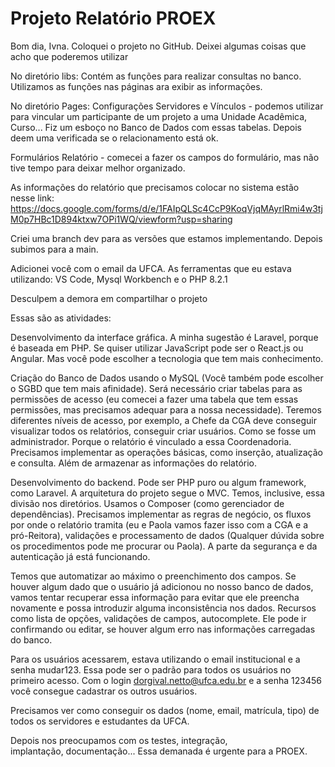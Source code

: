 # Projeto Relatório PROEX

Bom dia, Ivna. Coloquei o projeto no GitHub. Deixei algumas coisas que acho que poderemos utilizar

No diretório libs:
Contém as funções para realizar consultas no banco. Utilizamos as funções nas páginas ara exibir as informações. 

No diretório Pages:
Configurações Servidores e Vínculos - podemos utilizar para vincular um participante de um projeto a uma Unidade Acadêmica, Curso... Fiz um esboço no Banco de Dados com essas tabelas. Depois deem uma verificada se o relacionamento está ok.

Formulários Relatório - comecei a fazer os campos do formulário, mas não tive tempo para deixar melhor organizado.

As informações do relatório que precisamos colocar no sistema estão nesse link: https://docs.google.com/forms/d/e/1FAIpQLSc4CcP9KoqVjqMAyrlRmi4w3tjM0p7HBc1D894ktxw7OPi1WQ/viewform?usp=sharing

Criei uma branch dev para as versões que estamos implementando. Depois subimos para a main.

Adicionei você com o email da UFCA. As ferramentas que eu estava utilizando: VS Code, Mysql Workbench e o PHP 8.2.1

Desculpem a demora em compartilhar o projeto

Essas são as atividades:

Desenvolvimento da interface gráfica. A minha sugestão é Laravel, porque é baseada em PHP. Se quiser utilizar JavaScript pode ser o React.js ou Angular. Mas você pode escolher a tecnologia que tem mais conhecimento.

Criação do Banco de Dados usando o MySQL (Você também pode escolher o SGBD que tem mais afinidade). Será necessário criar tabelas para as permissões de acesso (eu comecei a fazer uma tabela que tem essas permissões, mas precisamos adequar para a nossa necessidade). Teremos diferentes níveis de acesso, por exemplo, a Chefe da CGA deve conseguir visualizar todos os relatórios, conseguir criar usuários. Como se fosse um administrador. Porque o relatório é vinculado a essa Coordenadoria. Precisamos implementar as operações básicas, como inserção, atualização e consulta. Além de armazenar as informações do relatório.

Desenvolvimento do backend. Pode ser PHP puro ou algum framework, como Laravel. A arquitetura do projeto segue o MVC. Temos, inclusive, essa divisão nos diretórios. Usamos o Composer (como gerenciador de dependências).  Precisamos implementar as regras de negócio, os fluxos por onde o relatório tramita (eu e Paola vamos fazer isso com a CGA e a pró-Reitora), validações e processamento de dados (Qualquer dúvida sobre os procedimentos pode me procurar ou Paola). A parte da segurança e da autenticação já está funcionando.

Temos que automatizar ao máximo o preenchimento dos campos. Se houver algum dado que o usuário já adicionou no nosso banco de dados, vamos tentar recuperar essa informação para evitar que ele preencha novamente e possa introduzir alguma inconsistência nos dados. Recursos como lista de opções, validações de campos, autocomplete. Ele pode ir confirmando ou editar, se houver algum erro nas informações carregadas do banco.

Para os usuários acessarem, estava utilizando o email institucional e a senha mudar123. Essa pode ser o padrão para todos os usuários no primeiro acesso. Com o login dorgival.netto@ufca.edu.br e a senha 123456 você consegue cadastrar os outros usuários.

Precisamos ver como conseguir os dados (nome, email, matrícula, tipo) de todos os servidores e estudantes da UFCA.

Depois nos preocupamos com os testes, integração, implantação, documentação... Essa demanada é urgente para a PROEX.
